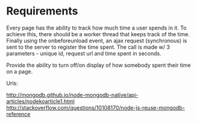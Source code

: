 # Requirements

Every page has the ability to track how much time a user spends in it. To achieve this, there should be a worker thread that keeps track of the time. 
Finally using the onbeforeunload event, an ajax request (synchronous) is sent to the server to register the time spent. The call is made w/ 3 parameters - 
unique id, request url and time spent in seconds.

Provide the ability to turn off/on display of how somebody spent their time on a page.

Urls:

http://mongodb.github.io/node-mongodb-native/api-articles/nodekoarticle1.html
http://stackoverflow.com/questions/10108170/node-js-reuse-mongodb-reference
